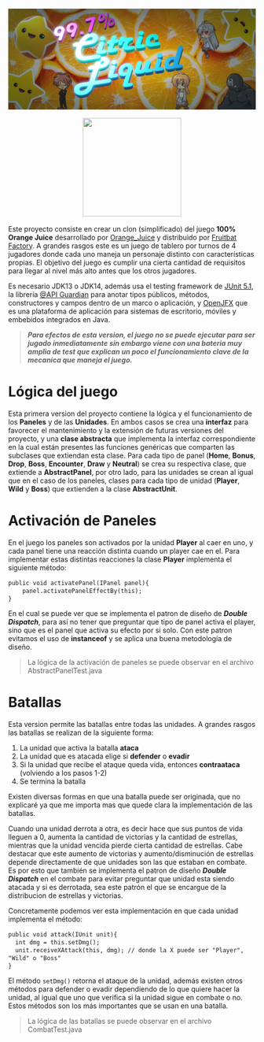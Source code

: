 <!-- 1.0.3-b1 -->
![](img/97%25CitricLiquid.png)

<p align="center">
  <img width="200" height="200" 
        src="https://stickershop.line-scdn.net/stickershop/v1/product/11281886/LINEStorePC/main.png;compress=true">
</p>

Este proyecto consiste en crear un clon (simplificado) del juego **100% Orange Juice** desarrollado por [Orange_Juice](http://dadai.moo.jp) y distribuido por [Fruitbat Factory](https://fruitbatfactory.com). A grandes rasgos este es un juego de tablero por turnos de 4 jugadores donde cada uno maneja un personaje distinto con características propias. El objetivo del juego es cumplir una cierta cantidad de requisitos para llegar al nivel más alto antes que los otros jugadores.

Es necesario JDK13 o JDK14, además usa el testing framework de [JUnit 5.1](https://junit.org/junit5/), la librería [@API Guardian](https://github.com/apiguardian-team/apiguardian) para anotar tipos públicos, métodos, constructores y campos dentro de un marco o aplicación, y [OpenJFX](https://openjfx.io/) que es una plataforma de aplicación para sistemas de escritorio, móviles y embebidos integrados en Java.

> ***Para efectos de esta version, el juego no se puede ejecutar para ser jugado inmediatamente sin embargo viene con una bateria muy amplia de test que explican un poco el funcionamiento clave de la mecanica que maneja el juego.***

# Lógica del juego

Esta primera version del proyecto contiene la lógica y el funcionamiento de los **Paneles** y de las **Unidades**. En ambos casos se crea una **interfaz** para favorecer el mantenimiento y la extensión de futuras versiones del proyecto, y una **clase abstracta** que implementa la interfaz correspondiente en la cual están presentes las funciones genéricas que comparten las subclases que extiendan esta clase. Para cada tipo de panel (**Home**, **Bonus**, **Drop**, **Boss**, **Encounter**, **Draw** y **Neutral**) se crea su respectiva clase, que extiende a **AbstractPanel**, por otro lado, para las unidades se crean al igual que en el caso de los paneles, clases para cada tipo de unidad (**Player**, **Wild** y **Boss**) que extienden a la clase **AbstractUnit**.

# Activación de Paneles
En el juego los paneles son activados por la unidad **Player** al caer en uno, y cada panel tiene una reacción distinta cuando un player cae en el. Para implementar estas distintas reacciones la clase **Player** implementa el siguiente método:

```
public void activatePanel(IPanel panel){
    panel.activatePanelEffectBy(this);
}
```
En el cual se puede ver que se implementa el patron de diseño de ***Double Dispatch***, para así no tener que preguntar que tipo de panel activa el player, sino que es el panel que activa su efecto por si solo. Con este patron evitamos el uso de **instanceof** y se aplica una buena metodología de diseño.

> La lógica de la activación de paneles se puede observar en el archivo AbstractPanelTest.java

# Batallas

Esta version permite las batallas entre todas las unidades. A grandes rasgos las batallas se realizan de la siguiente forma:
1. La unidad que activa la batalla **ataca**
2. La unidad que es atacada elige si **defender** o **evadir**
3. Si la unidad que recibe el ataque queda vida, entonces **contraataca** (volviendo a los pasos 1-2)
4. Se termina la batalla

Existen diversas formas en que una batalla puede ser originada, que no explicaré ya que me importa mas que quede clara la implementación de las batallas.

Cuando una unidad derrota a otra, es decir hace que sus puntos de vida lleguen a 0, aumenta la cantidad de victorias y la cantidad de estrellas, mientras que la unidad vencida pierde cierta cantidad de estrellas. Cabe destacar que este aumento de victorias y aumento/disminución de estrellas depende directamente de que unidades son las que estaban en combate. Es por esto que también se implementa el patron de diseño ***Double Dispatch*** en el combate para evitar preguntar que unidad esta siendo atacada y si es derrotada, sea este patrón el que se encargue de la distribucion de estrellas y victorias.

Concretamente podemos ver esta implementación en que cada unidad implementa el método:
```
public void attack(IUnit unit){
  int dmg = this.setDmg();
  unit.receiveXAttack(this, dmg); // donde la X puede ser "Player", "Wild" o "Boss"
}
```
El método ``setDmg()`` retorna el ataque de la unidad, además existen otros métodos para defender o evadir dependiendo de lo que quiere hacer la unidad, al igual que uno que verifica si la unidad sigue en combate o no. Estos métodos son los más importantes que se usan en una batalla.

> La lógica de las batallas se puede observar en el archivo CombatTest.java

